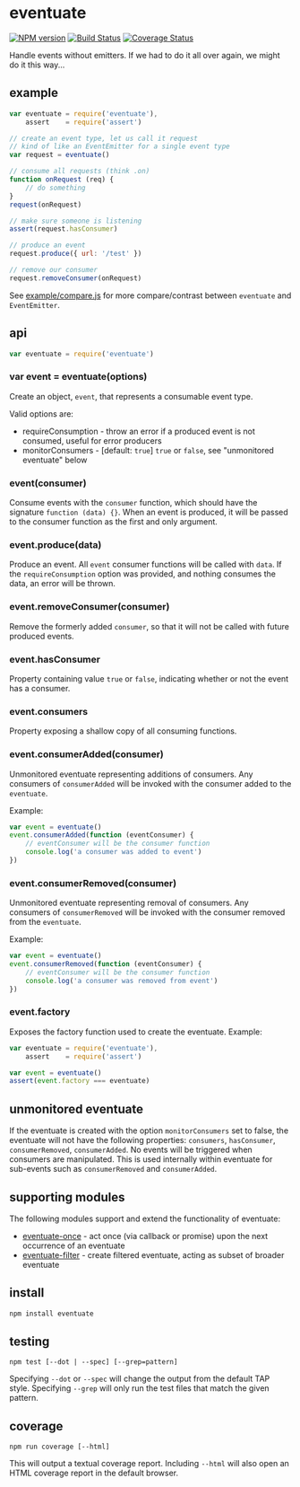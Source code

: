 # eventuate

[![NPM version](https://badge.fury.io/js/eventuate.png)](http://badge.fury.io/js/eventuate)
[![Build Status](https://travis-ci.org/jasonpincin/eventuate.svg?branch=master)](https://travis-ci.org/jasonpincin/eventuate)
[![Coverage Status](https://coveralls.io/repos/jasonpincin/eventuate/badge.png?branch=master)](https://coveralls.io/r/jasonpincin/eventuate?branch=master)

Handle events without emitters. If we had to do it all over again, we might do it this way...


## example

```javascript
var eventuate = require('eventuate'),
    assert    = require('assert')

// create an event type, let us call it request
// kind of like an EventEmitter for a single event type
var request = eventuate()

// consume all requests (think .on)
function onRequest (req) {
    // do something
}
request(onRequest)

// make sure someone is listening
assert(request.hasConsumer)

// produce an event
request.produce({ url: '/test' })

// remove our consumer
request.removeConsumer(onRequest)
```

See [example/compare.js](https://github.com/jasonpincin/eventuate/blob/master/example/compare.js) for more compare/contrast between `eventuate` and `EventEmitter`.


## api

```javascript
var eventuate = require('eventuate')
```

### var event = eventuate(options)

Create an object, `event`, that represents a consumable event type.

Valid options are:

* requireConsumption - throw an error if a produced event is not consumed, useful for error producers
* monitorConsumers - [default: `true`] `true` or `false`, see "unmonitored eventuate" below

### event(consumer)

Consume events with the `consumer` function, which should have the signature `function (data) {}`. When an event is produced, it will be passed to the consumer function as the first and only argument. 

### event.produce(data)

Produce an event. All `event` consumer functions will be called with `data`. If the `requireConsumption` option was provided, and nothing consumes the data, an error will be thrown.

### event.removeConsumer(consumer)

Remove the formerly added `consumer`, so that it will not be called with future produced events.

### event.hasConsumer

Property containing value `true` or `false`, indicating whether or not the event has a consumer.

### event.consumers

Property exposing a shallow copy of all consuming functions.

### event.consumerAdded(consumer)

Unmonitored eventuate representing additions of consumers. Any consumers of `consumerAdded` will be invoked with the consumer added to the `eventuate`.

Example:

```javascript
var event = eventuate()
event.consumerAdded(function (eventConsumer) {
    // eventConsumer will be the consumer function
    console.log('a consumer was added to event')
})
```

### event.consumerRemoved(consumer)

Unmonitored eventuate representing removal of consumers. Any consumers of `consumerRemoved` will be invoked with the consumer removed from the `eventuate`.

Example:

```javascript
var event = eventuate()
event.consumerRemoved(function (eventConsumer) {
    // eventConsumer will be the consumer function
    console.log('a consumer was removed from event')
})
```

### event.factory

Exposes the factory function used to create the eventuate. Example:

```javascript
var eventuate = require('eventuate'),
    assert    = require('assert')

var event = eventuate()
assert(event.factory === eventuate)
```


## unmonitored eventuate

If the eventuate is created with the option `monitorConsumers` set to false, the eventuate will not have the following properties: `consumers`, `hasConsumer`, `consumerRemoved`, `consumerAdded`.  No events will be triggered when consumers are manipulated.  This is used internally within eventuate for sub-events such as `consumerRemoved` and `consumerAdded`.

## supporting modules

The following modules support and extend the functionality of eventuate:

* [eventuate-once](https://github.com/jasonpincin/eventuate-once) - act once (via callback or promise) upon the next occurrence of an eventuate
* [eventuate-filter](https://github.com/jasonpincin/eventuate-filter) - create filtered eventuate, acting as subset of broader eventuate

## install

```sh
npm install eventuate
```


## testing

`npm test [--dot | --spec] [--grep=pattern]`

Specifying `--dot` or `--spec` will change the output from the default TAP style. 
Specifying `--grep` will only run the test files that match the given pattern.


## coverage

`npm run coverage [--html]`

This will output a textual coverage report. Including `--html` will also open 
an HTML coverage report in the default browser.
